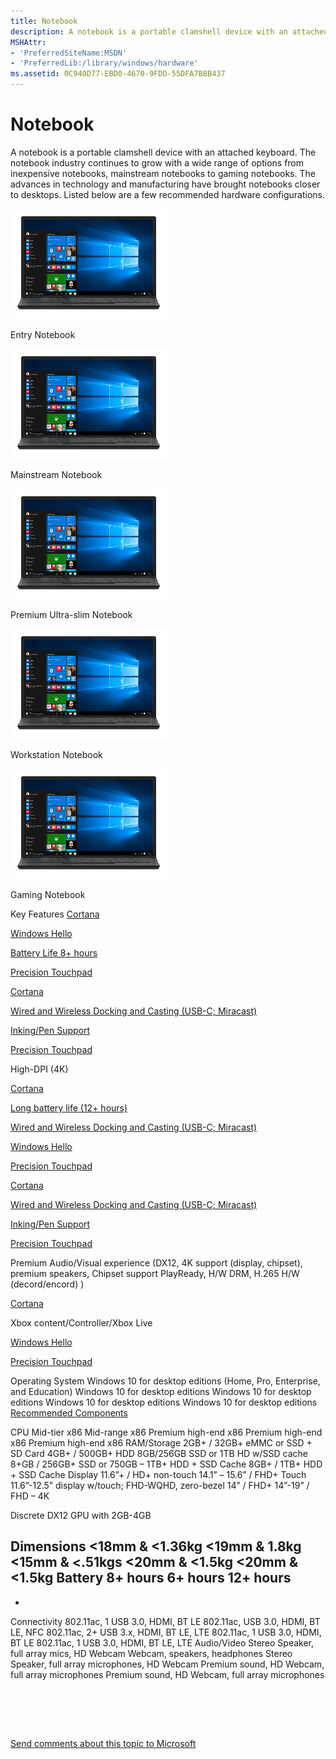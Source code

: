 ```yaml
---
title: Notebook
description: A notebook is a portable clamshell device with an attached keyboard.
MSHAttr:
- 'PreferredSiteName:MSDN'
- 'PreferredLib:/library/windows/hardware'
ms.assetid: 0C940D77-EBD0-4670-9FDD-55DFA7B8B437
---
```


# Notebook


A notebook is a portable clamshell device with an attached keyboard. The notebook industry continues to grow with a wide range of options from inexpensive notebooks, mainstream notebooks to gaming notebooks. The advances in technology and manufacturing have brought notebooks closer to desktops. Listed below are a few recommended hardware configurations.

![entry notebook](../images/laptop.png)

Entry Notebook

![mainstream notebook](../images/laptop.png)

Mainstream Notebook

![premium ultra-slim notebook](../images/laptop.png)

Premium Ultra-slim Notebook

![workstation notebook](../images/laptop.png)

Workstation Notebook

![gaming notebook](../images/laptop.png)

Gaming Notebook

Key Features
[Cortana](cortana.md)

[Windows Hello](windows-hello.md)

[Battery Life 8+ hours](battery.md)

[Precision Touchpad](precision-touchpad-devices.md)

[Cortana](cortana.md)

[Wired and Wireless Docking and Casting (USB-C; Miracast)](docking.md)

[Inking/Pen Support](pen-devices.md)

[Precision Touchpad](precision-touchpad-devices.md)

High-DPI (4K)

[Cortana](cortana.md)

[Long battery life (12+ hours)](battery.md)

[Wired and Wireless Docking and Casting (USB-C; Miracast)](docking.md)

[Windows Hello](windows-hello.md)

[Precision Touchpad](precision-touchpad-devices.md)

[Cortana](cortana.md)

[Wired and Wireless Docking and Casting (USB-C; Miracast)](docking.md)

[Inking/Pen Support](pen-devices.md)

[Precision Touchpad](precision-touchpad-devices.md)

Premium Audio/Visual experience (DX12, 4K support (display, chipset), premium speakers, Chipset support PlayReady, H/W DRM, H.265 H/W (decord/encord) )

[Cortana](cortana.md)

Xbox content/Controller/Xbox Live

[Windows Hello](windows-hello.md)

[Precision Touchpad](precision-touchpad-devices.md)

Operating System
Windows 10 for desktop editions (Home, Pro, Enterprise, and Education)
Windows 10 for desktop editions
Windows 10 for desktop editions
Windows 10 for desktop editions
Windows 10 for desktop editions
[Recommended Components](components.md)

CPU
Mid-tier x86
Mid-range x86
Premium high-end x86
Premium high-end x86
Premium high-end x86
RAM/Storage
2GB+ / 32GB+ eMMC or SSD + SD Card
4GB+ / 500GB+ HDD
8GB/256GB SSD or 1TB HD w/SSD cache
8+GB / 256GB+ SSD or 750GB – 1TB+ HDD + SSD Cache
8GB+ / 1TB+ HDD + SSD Cache
Display
11.6”+ / HD+ non-touch
14.1” – 15.6” / FHD+ Touch
11.6”-12.5” display w/touch; FHD-WQHD, zero-bezel
14” / FHD+
14”-19” / FHD – 4K

Discrete DX12 GPU with 2GB-4GB

Dimensions
&lt;18mm & &lt;1.36kg
&lt;19mm & 1.8kg
&lt;15mm & &lt;.51kgs
&lt;20mm & &lt;1.5kg
&lt;20mm & &lt;1.5kg
Battery
8+ hours
6+ hours
12+ hours
-
-
Connectivity
802.11ac, 1 USB 3.0, HDMI, BT LE
802.11ac, USB 3.0, HDMI, BT LE, NFC
802.11ac, 2+ USB 3.x, HDMI, BT LE, LTE
802.11ac, 1 USB 3.0, HDMI, BT LE
802.11ac, 1 USB 3.0, HDMI, BT LE, LTE
Audio/Video
Stereo Speaker, full array mics, HD Webcam
Webcam, speakers, headphones
Stereo Speaker, full array microphones, HD Webcam
Premium sound, HD Webcam, full array microphones
Premium sound, HD Webcam, full array microphones
 

 

 

[Send comments about this topic to Microsoft](mailto:wsddocfb@microsoft.com?subject=Documentation%20feedback%20%5Bp_WEG_Hardware\p_weg_hardware%5D:%20Notebook%20%20RELEASE:%20%2811/28/2016%29&body=%0A%0APRIVACY%20STATEMENT%0A%0AWe%20use%20your%20feedback%20to%20improve%20the%20documentation.%20We%20don't%20use%20your%20email%20address%20for%20any%20other%20purpose,%20and%20we'll%20remove%20your%20email%20address%20from%20our%20system%20after%20the%20issue%20that%20you're%20reporting%20is%20fixed.%20While%20we're%20working%20to%20fix%20this%20issue,%20we%20might%20send%20you%20an%20email%20message%20to%20ask%20for%20more%20info.%20Later,%20we%20might%20also%20send%20you%20an%20email%20message%20to%20let%20you%20know%20that%20we've%20addressed%20your%20feedback.%0A%0AFor%20more%20info%20about%20Microsoft's%20privacy%20policy,%20see%20http://privacy.microsoft.com/default.aspx. "Send comments about this topic to Microsoft")




